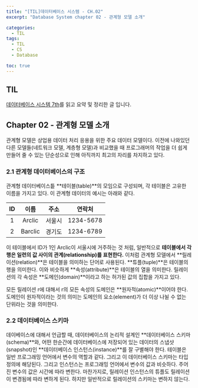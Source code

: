 ```yaml
---
title: "[TIL]데이터베이스 시스템 - CH.02"
excerpt: "Database System chapter 02 - 관계형 모델 소개"

categories:
  - TIL
tags:
  - TIL
  - CS
  - Database

toc: true
---
```


## TIL

[데이터베이스 시스템 7th](http://www.kyobobook.co.kr/product/detailViewKor.laf?ejkGb=KOR&mallGb=KOR&barcode=9791132108504&orderClick=LAG&Kc=)를 읽고 요약 및 정리한 글 입니다.

## Chapter 02 - 관계형 모델 소개

관계형 모델은 상업용 데이터 처리 응용을 위한 주요 데이터 모델이다. 이전에 나와있던 다른 모델들(네트워크 모델, 계층형 모델)과 비교했을 때 프로그래머의 작업을 더 쉽게 만들어 줄 수 있는 단순성으로 인해 아직까지 최고의 자리를 차지하고 있다.

### 2.1 관계형 데이터베이스의 구조

관계형 데이터베이스틑 **테이블(table)**의 모임으로 구성되며, 각 테이블은 고유한 이름을 가지고 있다. 이 관계형 데이터의 예시는 아래와 같다.

| ID  |  이름   |  주소  |  연락처   |
| :-: | :-----: | :----: | :-------: |
|  1  | Arclic  | 서울시 | 1234-5678 |
|  2  | Barclic | 경기도 | 1234-6789 |

이 테이블에서 ID가 1인 Arclic이 서울시에 거주하는 것 처럼, 일반적으로 **테이블에서 각 행은 일련의 값 사이의 관계(relationship)를 표현한다.** 이처럼 관계형 모델에서 **릴레이션(relation)**은 테이블을 의미하는 단어로 사용된다. **튜플(tuple)**은 테이블의 행을 의미한다. 이와 비슷하게 **속성(attribute)**은 테이블의 열을 의미한다. 릴레이션의 각 속성은 **도메인(domain)**이라고 하는 허가된 값의 집합을 가지고 있다.

모든 릴레이션 r에 대해서 r의 모든 속성의 도메인은 **원자적(atomic)**이어야 한다. 도메인이 원자적이라는 것의 의미는 도메인의 요소(element)가 더 이상 나뉠 수 없는 단위라는 것을 의미한다.

### 2.2 데이터베이스 스키마

데이베이스에 대해서 언급할 때, 데이터베이스의 논리적 설계인 **데이터베이스 스키마(schema)**와, 어떤 한순간에 데이터베이스에 저장되어 있는 데이터의 스냅샷(snapshot)인 **데이터베이스 인스턴스(instance)**를 잘 구별해야 한다. 테이블은 일반 프로그래밍 언어에서 변수의 역할과 같다. 그리고 이 데이터베이스 스키마는 타입 정의에 해당된다. 그리고 인스턴스는 프로그래밍 언어에서 변수의 값과 비슷하다. 주어진 변수의 값은 시간에 따라 변한다. 마찬가지로, 릴레이션 인스턴스의 튜플도 릴레이션이 변경됨에 따라 변하게 된다. 하지만 일반적으로 릴레이션의 스키마는 변하지 않는다.
